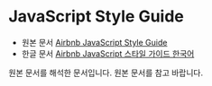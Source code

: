 # JavaScript Style Guide

- 원본 문서
  [Airbnb JavaScript Style Guide](https://github.com/airbnb/javascript#types)
- 한글 문서
  [Airbnb JavaScript 스타일 가이드 한국어](https://github.com/tipjs/javascript-style-guide)

원본 문서를 해석한 문서입니다. 원본 문서를 참고 바랍니다.
